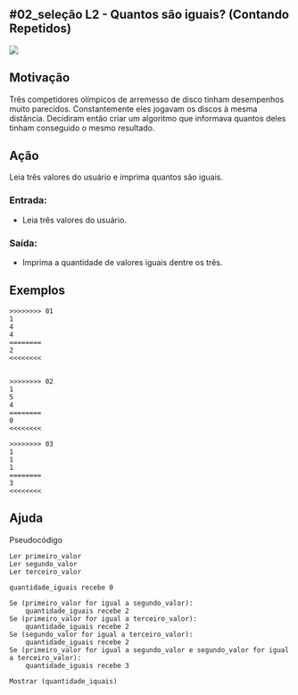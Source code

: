 ## #02_seleção L2 - Quantos são iguais? (Contando Repetidos)


![](__capa.jpg)

## Motivação

Três competidores olímpicos de arremesso de disco tinham desempenhos muito parecidos. Constantemente eles jogavam os discos à mesma distância. Decidiram então criar um algoritmo que informava quantos deles tinham conseguido o mesmo resultado.

## Ação

Leia três valores do usuário e imprima quantos são iguais.

### Entrada:
- Leia três valores do usuário.
### Saída:
- Imprima a quantidade de valores iguais dentre os três.


## Exemplos

```
>>>>>>>> 01
1
4
4
========
2
<<<<<<<<


>>>>>>>> 02
1
5
4
========
0
<<<<<<<<

>>>>>>>> 03
1
1
1
========
3
<<<<<<<<
```

## Ajuda

Pseudocódigo
```
Ler primeiro_valor
Ler segundo_valor
Ler terceiro_valor

quantidade_iguais recebe 0

Se (primeiro_valor for igual a segundo_valor):
    quantidade_iguais recebe 2
Se (primeiro_valor for igual a terceiro_valor):
    quantidade_iguais recebe 2
Se (segundo_valor for igual a terceiro_valor):
    quantidade_iguais recebe 2
Se (primeiro_valor for igual a segundo_valor e segundo_valor for igual a terceiro_valor):
    quantidade_iguais recebe 3

Mostrar (quantidade_iquais)
```

